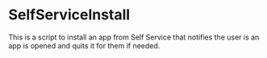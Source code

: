 # SelfServiceInstall
This is a script to install an app from Self Service that notifies the user is an app is opened and quits it for them if needed.
